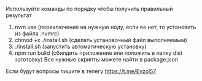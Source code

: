 Используйте команды по порядку чтобы получить правильный результат
1) nvm use (переключение на нужную ноду, если ее нет, то установить из файла .nvmrc)
2) chmod +x ./install.sh (сделать установочный файл выполняемым)
3) ./install.sh (запустить автоматическую установку)
4) npm run build (сбилдить приложение или положить в папку dist заготовку)
Все нужные скрипты можете найти в package.json

Если будут вопросы пишите в телегу https://t.me/Evzol57